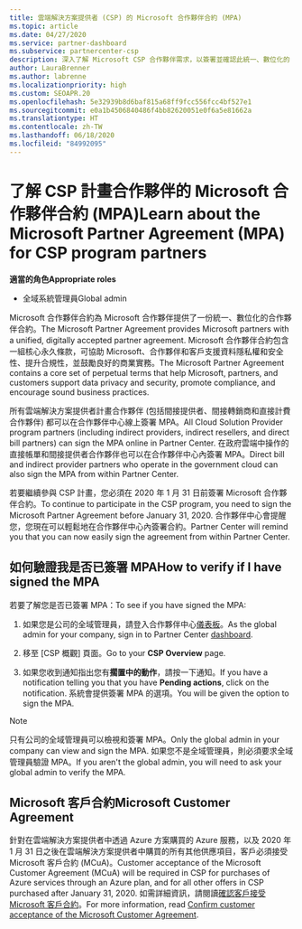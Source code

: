 ```yaml
---
title: 雲端解決方案提供者 (CSP) 的 Microsoft 合作夥伴合約 (MPA)
ms.topic: article
ms.date: 04/27/2020
ms.service: partner-dashboard
ms.subservice: partnercenter-csp
description: 深入了解 Microsoft CSP 合作夥伴需求，以簽署並確認此統一、數位化的 Microsoft 合作夥伴合約 (MPA)。
author: LauraBrenner
ms.author: labrenne
ms.localizationpriority: high
ms.custom: SEOAPR.20
ms.openlocfilehash: 5e32939b8d6baf815a68ff9fcc556fcc4bf527e1
ms.sourcegitcommit: e0a1b4506840486f4bb82620051e0f6a5e81662a
ms.translationtype: HT
ms.contentlocale: zh-TW
ms.lasthandoff: 06/18/2020
ms.locfileid: "84992095"
---
```

# <a name="learn-about-the-microsoft-partner-agreement-mpa-for-csp-program-partners"></a><span data-ttu-id="a17af-103">了解 CSP 計畫合作夥伴的 Microsoft 合作夥伴合約 (MPA)</span><span class="sxs-lookup"><span data-stu-id="a17af-103">Learn about the Microsoft Partner Agreement (MPA) for CSP program partners</span></span>

<span data-ttu-id="a17af-104">**適當的角色**</span><span class="sxs-lookup"><span data-stu-id="a17af-104">**Appropriate roles**</span></span>

- <span data-ttu-id="a17af-105">全域系統管理員</span><span class="sxs-lookup"><span data-stu-id="a17af-105">Global admin</span></span>

<span data-ttu-id="a17af-106">Microsoft 合作夥伴合約為 Microsoft 合作夥伴提供了一份統一、數位化的合作夥伴合約。</span><span class="sxs-lookup"><span data-stu-id="a17af-106">The Microsoft Partner Agreement provides Microsoft partners with a unified, digitally accepted partner agreement.</span></span> <span data-ttu-id="a17af-107">Microsoft 合作夥伴合約包含一組核心永久條款，可協助 Microsoft、合作夥伴和客戶支援資料隱私權和安全性、提升合規性，並鼓勵良好的商業實務。</span><span class="sxs-lookup"><span data-stu-id="a17af-107">The Microsoft Partner Agreement contains a core set of perpetual terms that help Microsoft, partners, and customers support data privacy and security, promote compliance, and encourage sound business practices.</span></span>

<span data-ttu-id="a17af-108">所有雲端解決方案提供者計畫合作夥伴 (包括間接提供者、間接轉銷商和直接計費合作夥伴) 都可以在合作夥伴中心線上簽署 MPA。</span><span class="sxs-lookup"><span data-stu-id="a17af-108">All Cloud Solution Provider program partners (including indirect providers, indirect resellers, and direct bill partners) can sign the MPA online in Partner Center.</span></span> <span data-ttu-id="a17af-109">在政府雲端中操作的直接帳單和間接提供者合作夥伴也可以在合作夥伴中心內簽署 MPA。</span><span class="sxs-lookup"><span data-stu-id="a17af-109">Direct bill and indirect provider partners who operate in the government cloud can also sign the MPA from within Partner Center.</span></span>

<span data-ttu-id="a17af-110">若要繼續參與 CSP 計畫，您必須在 2020 年 1 月 31 日前簽署 Microsoft 合作夥伴合約。</span><span class="sxs-lookup"><span data-stu-id="a17af-110">To continue to participate in the CSP program, you need to sign the Microsoft Partner Agreement before January 31, 2020.</span></span> <span data-ttu-id="a17af-111">合作夥伴中心會提醒您，您現在可以輕鬆地在合作夥伴中心內簽署合約。</span><span class="sxs-lookup"><span data-stu-id="a17af-111">Partner Center will remind you that you can now easily sign the agreement from within Partner Center.</span></span>

## <a name="how-to-verify-if-i-have-signed-the-mpa"></a><span data-ttu-id="a17af-112">如何驗證我是否已簽署 MPA</span><span class="sxs-lookup"><span data-stu-id="a17af-112">How to verify if I have signed the MPA</span></span>

<span data-ttu-id="a17af-113">若要了解您是否已簽署 MPA：</span><span class="sxs-lookup"><span data-stu-id="a17af-113">To see if you have signed the MPA:</span></span>

1. <span data-ttu-id="a17af-114">如果您是公司的全域管理員，請登入合作夥伴中心[儀表板](https://partner.microsoft.com/dashboard/home)。</span><span class="sxs-lookup"><span data-stu-id="a17af-114">As the global admin for your company, sign in to Partner Center [dashboard](https://partner.microsoft.com/dashboard/home).</span></span>

2. <span data-ttu-id="a17af-115">移至 [CSP 概觀]  頁面。</span><span class="sxs-lookup"><span data-stu-id="a17af-115">Go to your **CSP Overview** page.</span></span>

3. <span data-ttu-id="a17af-116">如果您收到通知指出您有**擱置中的動作**，請按一下通知。</span><span class="sxs-lookup"><span data-stu-id="a17af-116">If you have a notification telling you that you have **Pending actions**, click on the notification.</span></span> <span data-ttu-id="a17af-117">系統會提供簽署 MPA 的選項。</span><span class="sxs-lookup"><span data-stu-id="a17af-117">You will be given the option to sign the MPA.</span></span>

>[!NOTE]
><span data-ttu-id="a17af-118">只有公司的全域管理員可以檢視和簽署 MPA。</span><span class="sxs-lookup"><span data-stu-id="a17af-118">Only the global admin in your company can view and sign the MPA.</span></span> <span data-ttu-id="a17af-119">如果您不是全域管理員，則必須要求全域管理員驗證 MPA。</span><span class="sxs-lookup"><span data-stu-id="a17af-119">If you aren't the global admin, you will need to ask your global admin to verify the MPA.</span></span>

## <a name="microsoft-customer-agreement"></a><span data-ttu-id="a17af-120">Microsoft 客戶合約</span><span class="sxs-lookup"><span data-stu-id="a17af-120">Microsoft Customer Agreement</span></span>

<span data-ttu-id="a17af-121">針對在雲端解決方案提供者中透過 Azure 方案購買的 Azure 服務，以及 2020 年 1 月 31 日之後在雲端解決方案提供者中購買的所有其他供應項目，客戶必須接受 Microsoft 客戶合約 (MCuA)。</span><span class="sxs-lookup"><span data-stu-id="a17af-121">Customer acceptance of the Microsoft Customer Agreement (MCuA) will be required in CSP for purchases of Azure services through an Azure plan, and for all other offers in CSP purchased after January 31, 2020.</span></span> <span data-ttu-id="a17af-122">如需詳細資訊，請閱讀[確認客戶接受 Microsoft 客戶合約](confirm-customer-agreement.md)。</span><span class="sxs-lookup"><span data-stu-id="a17af-122">For more information, read [Confirm customer acceptance of the Microsoft Customer Agreement](confirm-customer-agreement.md).</span></span>